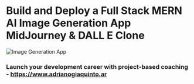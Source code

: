 # Build and Deploy a Full Stack MERN AI Image Generation App  MidJourney & DALL E Clone
![Image Generation App](https://imgur.com/8Ltnj4R)

### Launch your development career with project-based coaching - https://www.adrianogiaquinto.ar
